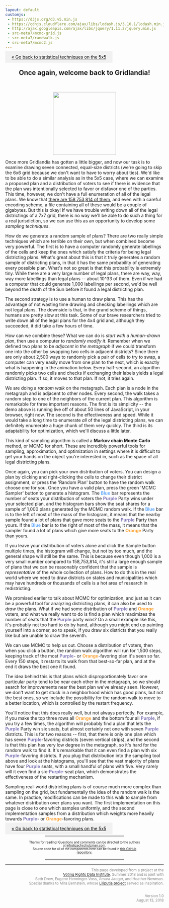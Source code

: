 ```yaml
---
layout: default
customjs:
 - https://d3js.org/d3.v5.min.js
 - https://cdnjs.cloudflare.com/ajax/libs/lodash.js/3.10.1/lodash.min.js
 - http://ajax.googleapis.com/ajax/libs/jquery/1.11.2/jquery.min.js
 - src-meta7/mcmc-grid.js
 - src-meta7/randwalk.js
 - src-meta7/mcmc2.js
---
```


<style>


.previous {
    background-color: #f1f1f1;
    color: black;
}

.next {
    background-color: #f1f1f1;
    color: black;
}

.round {
    border-radius: 50%;
}
</style>

<p style="text-align:left;">
<a href="./metagrid-2" class="previous" style="padding: 10px 20px">&laquo; Go back to statistical techniques on the 5x5</a>
</p>

<center>
<h2> Once again, welcome back to Gridlandia!</h2>
<br/>
<p align="center">
  <img width="200"  src="imgs/blankgrid7.png?raw=true"><br />
</p>
</center>

Once more Gridlandia has gotten a little bigger, and now our task is to examine drawing seven connected, equal-size districts (we're going to skip the 6x6 grid because we don't want to have to worry about ties).  We'd like to be able to do a similar analysis as in the 5x5 case, where we can examine a proposed plan and a distribution of voters to see if there is evidence that the plan was intentionally selected to favor or disfavor one of the parties.  This time, however, we don't have a full enumeration of all of the legal plans. We know that [there are 158,753,814 of them](http://oeis.org/A172477), and even with a careful encoding scheme, a file containing all of these would be a couple of gigabytes.  But this is okay!  If we have trouble writing down all of the legal districtings of a 7x7 grid, there is no way we'll be able to do such a thing for a real jurisdiction, so we can use this as an opportunity to develop some *sampling techniques*.


How do we generate a random sample of plans?  There are two really simple techniques which are terrible on their own, but when combined become very powerful.  The first is to have a computer randomly generate labellings of the cells and keep the ones which satisfy the criteria for being legal districting plans.  What's great about this is that it truly generates a random sample of districting plans, in that it has the same probability of generating every possible plan.  What's not so great is that this probability is extremely tiny.  While there are a very large number of legal plans, there are way, way, way more labellings than legal plans -- about 10^33 of them.  Even if we had a computer that could generate 1,000 labellings per second, we'd be well beyond the death of the Sun before it found a legal districting plan.

The second strategy is to use a human to draw plans.  This has the advantage of not wasting time drawing and checking labellings which are not legal plans.  The downside is that, in the grand scheme of things, humans are pretty slow at this task.  Some of our brave researchers tried to write down all of the legal plans for the 4x4 grid and, although they succeeded, it did take a few hours of time.

How can we combine these?  What we can do is *start with a human-drawn plan*, then use a computer to *randomly modify it*.  Remember when we defined two plans to be *adjacent in the metagraph* if we could transform one into the other by swapping two cells in adjacent districts?  Since there are only about 2,500 ways to randomly pick a pair of cells to try to swap, a computer can very easily move from one plan to the next, which is exactly what is happening in the animation below.  Every half-second, an algorithm randomly picks two cells and checks if exchanging their labels yields a legal districting plan.  If so, it moves to that plan.  If not, it tries again.


<div id="randomwalk" style="display: block; margin: auto; text-align:center"></div>

We are doing a *random walk* on the metagraph.  Each plan is a node in the metagraph and is adjacent to other nodes.  Every second, the walk takes a random step to one of the neighbors of the current plan.  This algorithm is remarkable for three important reasons.  The first is its simplicity -- the demo above is running live off of about 50 lines of JavaScript, in your browser, right now.  The second is the effectiveness and speed.  While it would take a long time to enumerate *all* of the legal districting plans, we can definitely enumerate a huge chunk of them very quickly.   The third is its adaptability for optimization, which we'll discuss a little later.

This kind of sampling algorithm is called a **Markov chain Monte Carlo** method, or MCMC for short. These are incredibly powerful tools for sampling, approximation, and optimization in settings where it is difficult to get your hands on the object you're interested in, such as the space of all legal districting plans.


Once again, you can pick your own distribution of voters.  You can design a plan by clicking and right-clicking the cells to change their district assignment, or press the 'Random Plan' button to have the random walk choose one for you.  Once you have a valid plan, press the green 'MCMC Sampler' button to generate a histogram.  The <span style="color:#66ABFF"><b>Blue</b></span> bar represents the number of seats your distribution of voters the <span style="color:#857ab8"><b>Purple</b></span> Party wins under your selected plan, and the histogram bars show the seat shares for a sample of 1,000 plans generated by the MCMC random walk.  If the <span style="color:#66ABFF"><b>Blue</b></span> bar is to the left of most of the mass of the histogram, it means that the nearby sample found a lot of plans that gave more seats to the <span style="color:#857ab8"><b>Purple</b></span> Party than yours.  If the <span style="color:#66ABFF"><b>Blue</b></span> bar is to the right of most of the mass, it means that the sampler found a lot of plans which give more seats to the <span style="color:#fca336"><b>Orange</b></span> Party than yours.


<div id="gridspace" style="width:100% text-align:left"></div>



If you leave your distribution of voters alone and click the Sample button multiple times, the histogram will change, but not by too much, and the general shape will still be the same.  This is because even though 1,000 is a very small number compared to 158,753,814, it's still a large enough sample of plans that we can be reasonably confident that the sample is *representative* of the whole collection of plans.  How to do this in the real world where we need to draw districts on states and municipalities which may have hundreds or thousands of cells is a hot area of research in redistricting.




We promised earlier to talk about MCMC for optimization, and just as it can be a powerful tool for analyzing districting plans, it can also be used to *draw* the plans.  What if we had some distribution of <span style="color:#857ab8"><b>Purple</b></span> and <span style="color:#fca336"><b>Orange</b></span> voters, and what we really want to do is find a plan which maximizes the number of seats that the <span style="color:#857ab8"><b>Purple</b></span> party wins?  On a small example like this, it's probably not too hard to do by hand, although you might end up painting yourself into a corner, so to speak, if you draw six districts that you really like but are unable to draw the seventh.  

We can use MCMC to help us out. Choose a distribution of voters, then when you click a button, the random walk algorithm will run for 1,500 steps, keeping track of the most <span style="color:#857ab8"><b>Purple</b></span>- or <span style="color:#fca336"><b>Orange</b></span>-favoring plan it's seen so far.  Every 150 steps, it restarts its walk from that best-so-far plan, and at the end it draws the best one it found.  



<div id="optspace" style="display: block; margin: auto; text-align:center"></div>


The idea behind this is that plans which disproportionately favor one particular party tend to be near each other in the metagraph, so we should search for improvements near the best plan we've already seen.   However, we don't want to get stuck in a neighborhood which has good plans, but not the best ones, so we include the possibility for the random walk to move to a better location, which is controlled by the restart frequency.


You'll notice that this does really well, but not always perfectly.  For example, if you make the top three rows all <span style="color:#fca336"><b>Orange</b></span> and the bottom four all <span style="color:#857ab8"><b>Purple</b></span>, if you try a few times, the algorithm will probably find a plan that lets the <span style="color:#857ab8"><b>Purple</b></span> Party win six seats, but almost certainly not one with seven <span style="color:#857ab8"><b>Purple</b></span> districts.  This is for two reasons -- first, that there is only one plan which has seven <span style="color:#857ab8"><b>Purple</b></span>-favoring districts (seven vertical strips), and the second is that this plan has very low degree in the metagraph, so it's hard for the random walk to find it.  It's remarkable that it can even find a plan with six <span style="color:#857ab8"><b>Purple</b></span>-favoring districts.  If you plug that distribution into the sampling tool above and look at the histograms, you'll see that the vast majority of plans have four <span style="color:#857ab8"><b>Purple</b></span> seats, with a small handful of plans with five.  Very rarely will it even find a six-<span style="color:#857ab8"><b>Purple</b></span>-seat plan, which demonstrates the effectiveness of the restarting mechanism. 


Sampling real-world districting plans is of course much more complex than sampling on the grid, but fundamentally the idea of the random walk is the same.  In practice, modifications can be made to this walk to sample from whatever distribution over plans you want.  The first implementation on this page is close to one which samples uniformly, and the second implementation samples from a distribution which weights more heavily towards <span style="color:#857ab8"><b>Purple</b></span>- or <span style="color:#fca336"><b>Orange</b></span>-favoring plans.  


<p style="text-align:left;">
<a href="./metagrid" class="previous" style="padding: 10px 20px">&laquo; Go back to statistical techniques on the 5x5</a>
<!-- <span style="float:right;"><a href="./metagrid-3" class="next" style="padding: 10px 20px"> Check out sampling on the 7x7 grid &raquo;</a></span>
 -->
</p>




<center>
<hr style="width:50%; margin:15px auto 15px auto">
<div style="width: 70%; font-size: .7em; line-height: 1.1em">

Thanks for reading! Questions and comments can be directed to the authors at <a href="mailto:info@zachschutzman.com">info@zachschutzman.com</a>.<br/>
Source code for all of the components here can be found in <a href="https://github.com/zschutzman/zschutzman.github.io/tree/master/metagraph"> this GitHub repository.</a>

</div>
<hr style="width:50%; margin:15px auto 15px auto;">


</center>




<div style="text-align:right; color:#888888;line-height:14px" width="100%"><small>
<hr style="width:100%">

This page developed from a project at the<br/>
<a href="http://gerrydata.org">Voting Rights Data Institute</a>,
Summer 2018 and is joint with<br/>
Seth Drew, Eugene Henninger-Voss, Amara Jaeger, and Heather Newman.<br/>
Special thanks to Mira Bernstein, whose <a href="https://docs.google.com/spreadsheets/d/1U8XXRwwJ3zLLu9Xx-xsrePBFsCXkYYFj_MB4t-ZaZ4k/edit#gid=2131508220">Liliputia project</a> served as inspiration.<br/><br/>

Version 1.0<br/>
August 13, 2018<br/>


</small>
</div>



<!-- 
<span style="color:#857ab8"><b>Purple</b></span>
<span style="color:#fca336"><b>Orange</b></span>
<span style="color:#99CC9A"><b>Green</b></span>
<span style="color:#66ABFF"><b>Blue</b></span>
-->
